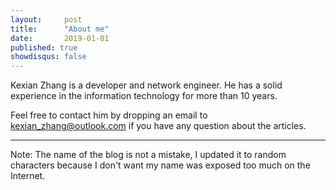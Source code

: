 ```yaml
---
layout:     post
title:      "About me"
date:       2019-01-01
published: true
showdisqus: false
---
```

Kexian Zhang is a developer and network engineer. He has a solid experience in the information technology for more than 10 years.

Feel free to contact him by dropping an email to <a href = "mailto:kexian_zhang@outlook.com">kexian_zhang@outlook.com</a> if you have any question about the articles.

<hr>
Note: The name of the blog is not a mistake, I updated it to random characters because I don't want my name was exposed too much on the Internet.